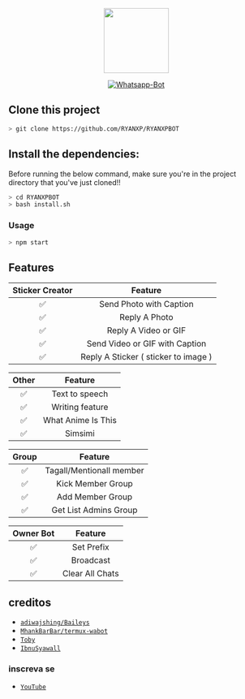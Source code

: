 <p align="center">
<img src="https://i.ibb.co/n6B5hrm/Alfiansyah.jpg" width="128" height="128"/>
</p>
<p align="center">
<a href="#"><img title="Whatsapp-Bot" src="https://img.shields.io/badge/Termux Whatsapp Bot-green?colorA=%23ff0000&colorB=%23017e40&style=for-the-badge"></a>
</p>


## Clone this project

```bash
> git clone https://github.com/RYANXP/RYANXPBOT
```

## Install the dependencies:
Before running the below command, make sure you're in the project directory that
you've just cloned!!

```bash
> cd RYANXPBOT
> bash install.sh
```

### Usage
```bash
> npm start
```

## Features

| Sticker Creator |                Feature           |
| :-----------: | :--------------------------------: |
|       ✅       | Send Photo with Caption          |
|       ✅       | Reply A Photo                    |
|       ✅       | Reply A Video or GIF             |
|       ✅       | Send Video or GIF with Caption   |
|       ✅       | Reply A Sticker ( sticker to image ) |

| Other  |                     Feature                     |
| :------------: | :---------------------------------------------: |
|       ✅        |   Text to speech                |
|       ✅        |   Writing feature 				|
|       ✅        |   What Anime Is This 			|
|       ✅        |   Simsimi		                |

| Group  |                     Feature               |
| :-----------: | :--------------------------------: |
|       ✅        |   Tagall/Mentionall member       |
|       ✅        |   Kick Member Group	             |
|       ✅        |   Add Member Group	             |
|       ✅        |   Get List Admins Group          |

| Owner Bot  |                     Feature           |
| :-----------: | :--------------------------------: |
|       ✅        |   Set Prefix                     |
|       ✅        |   Broadcast                      |
|       ✅        |   Clear All Chats                |

## creditos
* [`adiwajshing/Baileys`](https://github.com/adiwajshing/Baileys)
* [`MhankBarBar/termux-wabot`](https://github.com/MhankBarBar/termux-wabot)
* [`Toby`](https://github.com/TobyG74)
* [`IbnuSyawall`](https://github.com/ibnusyawall)

### inscreva se 
* [`YouTube`](https://youtube.com/channel/UCmZTLIcw_C0Mh7J1DyweqNQ)
